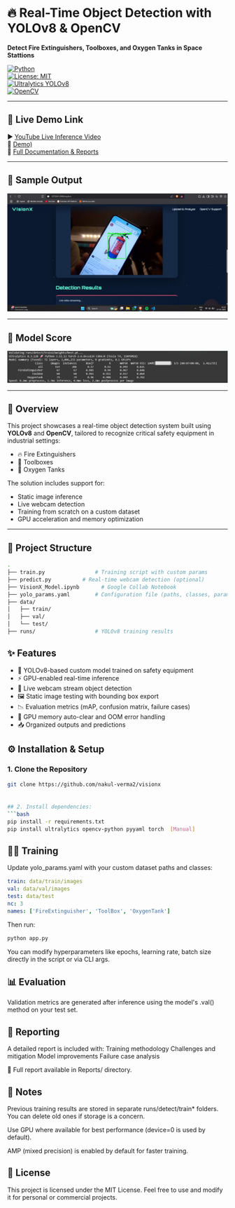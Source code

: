 # 🔥 Real-Time Object Detection with YOLOv8 & OpenCV  
**Detect Fire Extinguishers, Toolboxes, and Oxygen Tanks in Space Stattions**  

[![Python](https://img.shields.io/badge/Python-3.8%2B-blue.svg)](https://www.python.org/downloads/)  
[![License: MIT](https://img.shields.io/badge/License-MIT-yellow.svg)](LICENSE)  
[![Ultralytics YOLOv8](https://img.shields.io/badge/Ultralytics-YOLOv8-green.svg)](https://github.com/ultralytics/ultralytics)  
[![OpenCV](https://img.shields.io/badge/OpenCV-RealTime-blue)](https://opencv.org/)

---

## 🎥 Live Demo  Link
▶️ [YouTube Live Inference Video](https://youtu.be/YIJmG0985mc)  
📂 [Demo)](https://drive.google.com/file/d/1rEJLyOR0bcBAR9EdYqOND9v9tzY8BO5y/view?usp=sharing)  
📘 [Full Documentation & Reports](https://visionxdocumentation.netlify.app/)

---

## 📸 Sample Output  
![Live Detection](Reports/live.png)

---

## 📸 Model Score
![Score](Reports/score.png)

---

## 🚀 Overview  
This project showcases a real-time object detection system built using **YOLOv8** and **OpenCV**, tailored to recognize critical safety equipment in industrial settings:

- 🔥 Fire Extinguishers  
- 🧰 Toolboxes  
- 🧪 Oxygen Tanks  

The solution includes support for:
- Static image inference  
- Live webcam detection  
- Training from scratch on a custom dataset  
- GPU acceleration and memory optimization

---

## 📁 Project Structure
```bash
.
├── train.py                # Training script with custom params
├── predict.py          # Real-time webcam detection (optional)
├── VisionX_Model.ipynb       # Google Collab Notebook
├── yolo_params.yaml        # Configuration file (paths, classes, params)
├── data/
│   ├── train/
│   ├── val/
│   └── test/
├── runs/                   # YOLOv8 training results
```

## ✨ Features  
- 🧠 YOLOv8-based custom model trained on safety equipment  
- ⚡ GPU-enabled real-time inference  
- 🎥 Live webcam stream object detection  
- 🖼️ Static image testing with bounding box export  
- 📉 Evaluation metrics (mAP, confusion matrix, failure cases)  
- 🧼 GPU memory auto-clear and OOM error handling  
- 📥 Organized outputs and predictions  


## ⚙️ Installation & Setup

### 1. Clone the Repository
```bash
git clone https://github.com/nakul-verma2/visionx


## 2. Install dependencies:
```bash
pip install -r requirements.txt
pip install ultralytics opencv-python pyyaml torch  [Manual]
```

## 🏋️‍♂️ Training
Update yolo_params.yaml with your custom dataset paths and classes:

```yaml
train: data/train/images
val: data/val/images
test: data/test
nc: 3
names: ['FireExtinguisher', 'ToolBox', 'OxygenTank']
```
Then run:

```bash
python app.py
```
You can modify hyperparameters like epochs, learning rate, batch size directly in the script or via CLI args.


## 📊 Evaluation
Validation metrics are generated after inference using the model's .val() method on your test set.

## 📝 Reporting
A detailed report is included with:
Training methodology
Challenges and mitigation
Model improvements
Failure case analysis

📄 Full report available in Reports/ directory.

## 📌 Notes
Previous training results are stored in separate runs/detect/train* folders. You can delete old ones if storage is a concern.

Use GPU where available for best performance (device=0 is used by default).

AMP (mixed precision) is enabled by default for faster training.

## 💬 License
This project is licensed under the MIT License. Feel free to use and modify it for personal or commercial projects.






